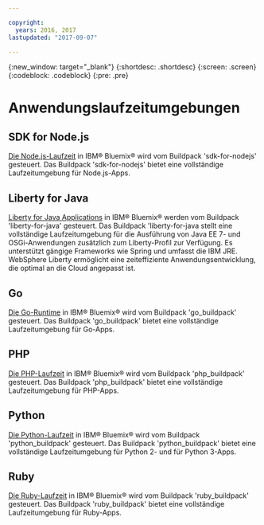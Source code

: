 ```yaml
---

copyright:
  years: 2016, 2017
lastupdated: "2017-09-07"

---
```


{:new_window: target="_blank"}
{:shortdesc: .shortdesc}
{:screen: .screen}
{:codeblock: .codeblock}
{:pre: .pre}

# Anwendungslaufzeitumgebungen

## SDK for Node.js

[Die Node.js-Laufzeit](../../runtimes/nodejs/index.html) in IBM® Bluemix® wird vom Buildpack 'sdk-for-nodejs' gesteuert. Das Buildpack 'sdk-for-nodejs' bietet eine vollständige Laufzeitumgebung für Node.js-Apps.

## Liberty for Java

[Liberty for Java Applications](../../runtimes/liberty/index.html) in IBM® Bluemix® werden vom Buildpack 'liberty-for-java' gesteuert. Das Buildpack 'liberty-for-java stellt eine vollständige Laufzeitumgebung für die Ausführung von Java EE 7- und OSGi-Anwendungen zusätzlich zum Liberty-Profil zur Verfügung. Es unterstützt gängige Frameworks wie Spring und umfasst die IBM JRE. WebSphere Liberty ermöglicht eine zeiteffiziente Anwendungsentwicklung, die optimal an die Cloud angepasst ist.

## Go

[Die Go-Runtime](../../runtimes/go/index.html) in IBM® Bluemix® wird vom Buildpack 'go_buildpack' gesteuert. Das Buildpack 'go_buildpack' bietet eine vollständige Laufzeitumgebung für Go-Apps. 

## PHP

[Die PHP-Laufzeit](../../runtimes/php/index.html) in IBM® Bluemix® wird vom Buildpack 'php_buildpack' gesteuert. Das Buildpack 'php_buildpack' bietet eine vollständige Laufzeitumgebung für PHP-Apps. 

## Python

[Die Python-Laufzeit](../../runtimes/python/index.html) in IBM® Bluemix® wird vom Buildpack 'python_buildpack' gesteuert. Das Buildpack 'python_buildpack' bietet eine vollständige Laufzeitumgebung für Python 2- und für Python 3-Apps.

## Ruby

[Die Ruby-Laufzeit](../../runtimes/ruby/index.html) in IBM® Bluemix® wird vom Buildpack 'ruby_buildpack' gesteuert. Das Buildpack 'ruby_buildpack' bietet eine vollständige Laufzeitumgebung für Ruby-Apps.
